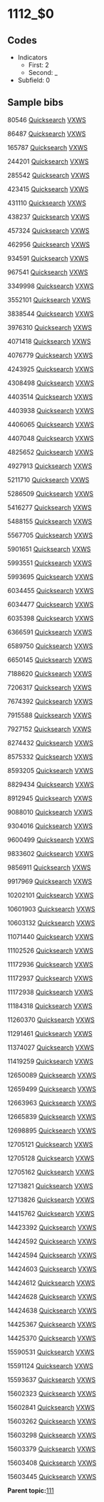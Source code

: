 # 1112\_$0

## Codes

-   Indicators
    -   First: 2
    -   Second: \_
-   Subfield: 0

## Sample bibs

80546 [Quicksearch](https://search.library.yale.edu/catalog/80546) [VXWS](http://prodorbis.library.yale.edu:7014/vxws/GetHoldingsService?bibId=80546)

86487 [Quicksearch](https://search.library.yale.edu/catalog/86487) [VXWS](http://prodorbis.library.yale.edu:7014/vxws/GetHoldingsService?bibId=86487)

165787 [Quicksearch](https://search.library.yale.edu/catalog/165787) [VXWS](http://prodorbis.library.yale.edu:7014/vxws/GetHoldingsService?bibId=165787)

244201 [Quicksearch](https://search.library.yale.edu/catalog/244201) [VXWS](http://prodorbis.library.yale.edu:7014/vxws/GetHoldingsService?bibId=244201)

285542 [Quicksearch](https://search.library.yale.edu/catalog/285542) [VXWS](http://prodorbis.library.yale.edu:7014/vxws/GetHoldingsService?bibId=285542)

423415 [Quicksearch](https://search.library.yale.edu/catalog/423415) [VXWS](http://prodorbis.library.yale.edu:7014/vxws/GetHoldingsService?bibId=423415)

431110 [Quicksearch](https://search.library.yale.edu/catalog/431110) [VXWS](http://prodorbis.library.yale.edu:7014/vxws/GetHoldingsService?bibId=431110)

438237 [Quicksearch](https://search.library.yale.edu/catalog/438237) [VXWS](http://prodorbis.library.yale.edu:7014/vxws/GetHoldingsService?bibId=438237)

457324 [Quicksearch](https://search.library.yale.edu/catalog/457324) [VXWS](http://prodorbis.library.yale.edu:7014/vxws/GetHoldingsService?bibId=457324)

462956 [Quicksearch](https://search.library.yale.edu/catalog/462956) [VXWS](http://prodorbis.library.yale.edu:7014/vxws/GetHoldingsService?bibId=462956)

934591 [Quicksearch](https://search.library.yale.edu/catalog/934591) [VXWS](http://prodorbis.library.yale.edu:7014/vxws/GetHoldingsService?bibId=934591)

967541 [Quicksearch](https://search.library.yale.edu/catalog/967541) [VXWS](http://prodorbis.library.yale.edu:7014/vxws/GetHoldingsService?bibId=967541)

3349998 [Quicksearch](https://search.library.yale.edu/catalog/3349998) [VXWS](http://prodorbis.library.yale.edu:7014/vxws/GetHoldingsService?bibId=3349998)

3552101 [Quicksearch](https://search.library.yale.edu/catalog/3552101) [VXWS](http://prodorbis.library.yale.edu:7014/vxws/GetHoldingsService?bibId=3552101)

3838544 [Quicksearch](https://search.library.yale.edu/catalog/3838544) [VXWS](http://prodorbis.library.yale.edu:7014/vxws/GetHoldingsService?bibId=3838544)

3976310 [Quicksearch](https://search.library.yale.edu/catalog/3976310) [VXWS](http://prodorbis.library.yale.edu:7014/vxws/GetHoldingsService?bibId=3976310)

4071418 [Quicksearch](https://search.library.yale.edu/catalog/4071418) [VXWS](http://prodorbis.library.yale.edu:7014/vxws/GetHoldingsService?bibId=4071418)

4076779 [Quicksearch](https://search.library.yale.edu/catalog/4076779) [VXWS](http://prodorbis.library.yale.edu:7014/vxws/GetHoldingsService?bibId=4076779)

4243925 [Quicksearch](https://search.library.yale.edu/catalog/4243925) [VXWS](http://prodorbis.library.yale.edu:7014/vxws/GetHoldingsService?bibId=4243925)

4308498 [Quicksearch](https://search.library.yale.edu/catalog/4308498) [VXWS](http://prodorbis.library.yale.edu:7014/vxws/GetHoldingsService?bibId=4308498)

4403514 [Quicksearch](https://search.library.yale.edu/catalog/4403514) [VXWS](http://prodorbis.library.yale.edu:7014/vxws/GetHoldingsService?bibId=4403514)

4403938 [Quicksearch](https://search.library.yale.edu/catalog/4403938) [VXWS](http://prodorbis.library.yale.edu:7014/vxws/GetHoldingsService?bibId=4403938)

4406065 [Quicksearch](https://search.library.yale.edu/catalog/4406065) [VXWS](http://prodorbis.library.yale.edu:7014/vxws/GetHoldingsService?bibId=4406065)

4407048 [Quicksearch](https://search.library.yale.edu/catalog/4407048) [VXWS](http://prodorbis.library.yale.edu:7014/vxws/GetHoldingsService?bibId=4407048)

4825652 [Quicksearch](https://search.library.yale.edu/catalog/4825652) [VXWS](http://prodorbis.library.yale.edu:7014/vxws/GetHoldingsService?bibId=4825652)

4927913 [Quicksearch](https://search.library.yale.edu/catalog/4927913) [VXWS](http://prodorbis.library.yale.edu:7014/vxws/GetHoldingsService?bibId=4927913)

5211710 [Quicksearch](https://search.library.yale.edu/catalog/5211710) [VXWS](http://prodorbis.library.yale.edu:7014/vxws/GetHoldingsService?bibId=5211710)

5286509 [Quicksearch](https://search.library.yale.edu/catalog/5286509) [VXWS](http://prodorbis.library.yale.edu:7014/vxws/GetHoldingsService?bibId=5286509)

5416277 [Quicksearch](https://search.library.yale.edu/catalog/5416277) [VXWS](http://prodorbis.library.yale.edu:7014/vxws/GetHoldingsService?bibId=5416277)

5488155 [Quicksearch](https://search.library.yale.edu/catalog/5488155) [VXWS](http://prodorbis.library.yale.edu:7014/vxws/GetHoldingsService?bibId=5488155)

5567705 [Quicksearch](https://search.library.yale.edu/catalog/5567705) [VXWS](http://prodorbis.library.yale.edu:7014/vxws/GetHoldingsService?bibId=5567705)

5901651 [Quicksearch](https://search.library.yale.edu/catalog/5901651) [VXWS](http://prodorbis.library.yale.edu:7014/vxws/GetHoldingsService?bibId=5901651)

5993551 [Quicksearch](https://search.library.yale.edu/catalog/5993551) [VXWS](http://prodorbis.library.yale.edu:7014/vxws/GetHoldingsService?bibId=5993551)

5993695 [Quicksearch](https://search.library.yale.edu/catalog/5993695) [VXWS](http://prodorbis.library.yale.edu:7014/vxws/GetHoldingsService?bibId=5993695)

6034455 [Quicksearch](https://search.library.yale.edu/catalog/6034455) [VXWS](http://prodorbis.library.yale.edu:7014/vxws/GetHoldingsService?bibId=6034455)

6034477 [Quicksearch](https://search.library.yale.edu/catalog/6034477) [VXWS](http://prodorbis.library.yale.edu:7014/vxws/GetHoldingsService?bibId=6034477)

6035398 [Quicksearch](https://search.library.yale.edu/catalog/6035398) [VXWS](http://prodorbis.library.yale.edu:7014/vxws/GetHoldingsService?bibId=6035398)

6366591 [Quicksearch](https://search.library.yale.edu/catalog/6366591) [VXWS](http://prodorbis.library.yale.edu:7014/vxws/GetHoldingsService?bibId=6366591)

6589750 [Quicksearch](https://search.library.yale.edu/catalog/6589750) [VXWS](http://prodorbis.library.yale.edu:7014/vxws/GetHoldingsService?bibId=6589750)

6650145 [Quicksearch](https://search.library.yale.edu/catalog/6650145) [VXWS](http://prodorbis.library.yale.edu:7014/vxws/GetHoldingsService?bibId=6650145)

7188620 [Quicksearch](https://search.library.yale.edu/catalog/7188620) [VXWS](http://prodorbis.library.yale.edu:7014/vxws/GetHoldingsService?bibId=7188620)

7206317 [Quicksearch](https://search.library.yale.edu/catalog/7206317) [VXWS](http://prodorbis.library.yale.edu:7014/vxws/GetHoldingsService?bibId=7206317)

7674392 [Quicksearch](https://search.library.yale.edu/catalog/7674392) [VXWS](http://prodorbis.library.yale.edu:7014/vxws/GetHoldingsService?bibId=7674392)

7915588 [Quicksearch](https://search.library.yale.edu/catalog/7915588) [VXWS](http://prodorbis.library.yale.edu:7014/vxws/GetHoldingsService?bibId=7915588)

7927152 [Quicksearch](https://search.library.yale.edu/catalog/7927152) [VXWS](http://prodorbis.library.yale.edu:7014/vxws/GetHoldingsService?bibId=7927152)

8274432 [Quicksearch](https://search.library.yale.edu/catalog/8274432) [VXWS](http://prodorbis.library.yale.edu:7014/vxws/GetHoldingsService?bibId=8274432)

8575332 [Quicksearch](https://search.library.yale.edu/catalog/8575332) [VXWS](http://prodorbis.library.yale.edu:7014/vxws/GetHoldingsService?bibId=8575332)

8593205 [Quicksearch](https://search.library.yale.edu/catalog/8593205) [VXWS](http://prodorbis.library.yale.edu:7014/vxws/GetHoldingsService?bibId=8593205)

8829434 [Quicksearch](https://search.library.yale.edu/catalog/8829434) [VXWS](http://prodorbis.library.yale.edu:7014/vxws/GetHoldingsService?bibId=8829434)

8912945 [Quicksearch](https://search.library.yale.edu/catalog/8912945) [VXWS](http://prodorbis.library.yale.edu:7014/vxws/GetHoldingsService?bibId=8912945)

9088010 [Quicksearch](https://search.library.yale.edu/catalog/9088010) [VXWS](http://prodorbis.library.yale.edu:7014/vxws/GetHoldingsService?bibId=9088010)

9304016 [Quicksearch](https://search.library.yale.edu/catalog/9304016) [VXWS](http://prodorbis.library.yale.edu:7014/vxws/GetHoldingsService?bibId=9304016)

9600499 [Quicksearch](https://search.library.yale.edu/catalog/9600499) [VXWS](http://prodorbis.library.yale.edu:7014/vxws/GetHoldingsService?bibId=9600499)

9833602 [Quicksearch](https://search.library.yale.edu/catalog/9833602) [VXWS](http://prodorbis.library.yale.edu:7014/vxws/GetHoldingsService?bibId=9833602)

9856911 [Quicksearch](https://search.library.yale.edu/catalog/9856911) [VXWS](http://prodorbis.library.yale.edu:7014/vxws/GetHoldingsService?bibId=9856911)

9917969 [Quicksearch](https://search.library.yale.edu/catalog/9917969) [VXWS](http://prodorbis.library.yale.edu:7014/vxws/GetHoldingsService?bibId=9917969)

10202101 [Quicksearch](https://search.library.yale.edu/catalog/10202101) [VXWS](http://prodorbis.library.yale.edu:7014/vxws/GetHoldingsService?bibId=10202101)

10601903 [Quicksearch](https://search.library.yale.edu/catalog/10601903) [VXWS](http://prodorbis.library.yale.edu:7014/vxws/GetHoldingsService?bibId=10601903)

10603132 [Quicksearch](https://search.library.yale.edu/catalog/10603132) [VXWS](http://prodorbis.library.yale.edu:7014/vxws/GetHoldingsService?bibId=10603132)

11071440 [Quicksearch](https://search.library.yale.edu/catalog/11071440) [VXWS](http://prodorbis.library.yale.edu:7014/vxws/GetHoldingsService?bibId=11071440)

11102526 [Quicksearch](https://search.library.yale.edu/catalog/11102526) [VXWS](http://prodorbis.library.yale.edu:7014/vxws/GetHoldingsService?bibId=11102526)

11172936 [Quicksearch](https://search.library.yale.edu/catalog/11172936) [VXWS](http://prodorbis.library.yale.edu:7014/vxws/GetHoldingsService?bibId=11172936)

11172937 [Quicksearch](https://search.library.yale.edu/catalog/11172937) [VXWS](http://prodorbis.library.yale.edu:7014/vxws/GetHoldingsService?bibId=11172937)

11172938 [Quicksearch](https://search.library.yale.edu/catalog/11172938) [VXWS](http://prodorbis.library.yale.edu:7014/vxws/GetHoldingsService?bibId=11172938)

11184318 [Quicksearch](https://search.library.yale.edu/catalog/11184318) [VXWS](http://prodorbis.library.yale.edu:7014/vxws/GetHoldingsService?bibId=11184318)

11260370 [Quicksearch](https://search.library.yale.edu/catalog/11260370) [VXWS](http://prodorbis.library.yale.edu:7014/vxws/GetHoldingsService?bibId=11260370)

11291461 [Quicksearch](https://search.library.yale.edu/catalog/11291461) [VXWS](http://prodorbis.library.yale.edu:7014/vxws/GetHoldingsService?bibId=11291461)

11374027 [Quicksearch](https://search.library.yale.edu/catalog/11374027) [VXWS](http://prodorbis.library.yale.edu:7014/vxws/GetHoldingsService?bibId=11374027)

11419259 [Quicksearch](https://search.library.yale.edu/catalog/11419259) [VXWS](http://prodorbis.library.yale.edu:7014/vxws/GetHoldingsService?bibId=11419259)

12650089 [Quicksearch](https://search.library.yale.edu/catalog/12650089) [VXWS](http://prodorbis.library.yale.edu:7014/vxws/GetHoldingsService?bibId=12650089)

12659499 [Quicksearch](https://search.library.yale.edu/catalog/12659499) [VXWS](http://prodorbis.library.yale.edu:7014/vxws/GetHoldingsService?bibId=12659499)

12663963 [Quicksearch](https://search.library.yale.edu/catalog/12663963) [VXWS](http://prodorbis.library.yale.edu:7014/vxws/GetHoldingsService?bibId=12663963)

12665839 [Quicksearch](https://search.library.yale.edu/catalog/12665839) [VXWS](http://prodorbis.library.yale.edu:7014/vxws/GetHoldingsService?bibId=12665839)

12698895 [Quicksearch](https://search.library.yale.edu/catalog/12698895) [VXWS](http://prodorbis.library.yale.edu:7014/vxws/GetHoldingsService?bibId=12698895)

12705121 [Quicksearch](https://search.library.yale.edu/catalog/12705121) [VXWS](http://prodorbis.library.yale.edu:7014/vxws/GetHoldingsService?bibId=12705121)

12705128 [Quicksearch](https://search.library.yale.edu/catalog/12705128) [VXWS](http://prodorbis.library.yale.edu:7014/vxws/GetHoldingsService?bibId=12705128)

12705162 [Quicksearch](https://search.library.yale.edu/catalog/12705162) [VXWS](http://prodorbis.library.yale.edu:7014/vxws/GetHoldingsService?bibId=12705162)

12713821 [Quicksearch](https://search.library.yale.edu/catalog/12713821) [VXWS](http://prodorbis.library.yale.edu:7014/vxws/GetHoldingsService?bibId=12713821)

12713826 [Quicksearch](https://search.library.yale.edu/catalog/12713826) [VXWS](http://prodorbis.library.yale.edu:7014/vxws/GetHoldingsService?bibId=12713826)

14415762 [Quicksearch](https://search.library.yale.edu/catalog/14415762) [VXWS](http://prodorbis.library.yale.edu:7014/vxws/GetHoldingsService?bibId=14415762)

14423392 [Quicksearch](https://search.library.yale.edu/catalog/14423392) [VXWS](http://prodorbis.library.yale.edu:7014/vxws/GetHoldingsService?bibId=14423392)

14424592 [Quicksearch](https://search.library.yale.edu/catalog/14424592) [VXWS](http://prodorbis.library.yale.edu:7014/vxws/GetHoldingsService?bibId=14424592)

14424594 [Quicksearch](https://search.library.yale.edu/catalog/14424594) [VXWS](http://prodorbis.library.yale.edu:7014/vxws/GetHoldingsService?bibId=14424594)

14424603 [Quicksearch](https://search.library.yale.edu/catalog/14424603) [VXWS](http://prodorbis.library.yale.edu:7014/vxws/GetHoldingsService?bibId=14424603)

14424612 [Quicksearch](https://search.library.yale.edu/catalog/14424612) [VXWS](http://prodorbis.library.yale.edu:7014/vxws/GetHoldingsService?bibId=14424612)

14424628 [Quicksearch](https://search.library.yale.edu/catalog/14424628) [VXWS](http://prodorbis.library.yale.edu:7014/vxws/GetHoldingsService?bibId=14424628)

14424638 [Quicksearch](https://search.library.yale.edu/catalog/14424638) [VXWS](http://prodorbis.library.yale.edu:7014/vxws/GetHoldingsService?bibId=14424638)

14425367 [Quicksearch](https://search.library.yale.edu/catalog/14425367) [VXWS](http://prodorbis.library.yale.edu:7014/vxws/GetHoldingsService?bibId=14425367)

14425370 [Quicksearch](https://search.library.yale.edu/catalog/14425370) [VXWS](http://prodorbis.library.yale.edu:7014/vxws/GetHoldingsService?bibId=14425370)

15590531 [Quicksearch](https://search.library.yale.edu/catalog/15590531) [VXWS](http://prodorbis.library.yale.edu:7014/vxws/GetHoldingsService?bibId=15590531)

15591124 [Quicksearch](https://search.library.yale.edu/catalog/15591124) [VXWS](http://prodorbis.library.yale.edu:7014/vxws/GetHoldingsService?bibId=15591124)

15593637 [Quicksearch](https://search.library.yale.edu/catalog/15593637) [VXWS](http://prodorbis.library.yale.edu:7014/vxws/GetHoldingsService?bibId=15593637)

15602323 [Quicksearch](https://search.library.yale.edu/catalog/15602323) [VXWS](http://prodorbis.library.yale.edu:7014/vxws/GetHoldingsService?bibId=15602323)

15602841 [Quicksearch](https://search.library.yale.edu/catalog/15602841) [VXWS](http://prodorbis.library.yale.edu:7014/vxws/GetHoldingsService?bibId=15602841)

15603262 [Quicksearch](https://search.library.yale.edu/catalog/15603262) [VXWS](http://prodorbis.library.yale.edu:7014/vxws/GetHoldingsService?bibId=15603262)

15603298 [Quicksearch](https://search.library.yale.edu/catalog/15603298) [VXWS](http://prodorbis.library.yale.edu:7014/vxws/GetHoldingsService?bibId=15603298)

15603379 [Quicksearch](https://search.library.yale.edu/catalog/15603379) [VXWS](http://prodorbis.library.yale.edu:7014/vxws/GetHoldingsService?bibId=15603379)

15603408 [Quicksearch](https://search.library.yale.edu/catalog/15603408) [VXWS](http://prodorbis.library.yale.edu:7014/vxws/GetHoldingsService?bibId=15603408)

15603445 [Quicksearch](https://search.library.yale.edu/catalog/15603445) [VXWS](http://prodorbis.library.yale.edu:7014/vxws/GetHoldingsService?bibId=15603445)

**Parent topic:**[111](../../tags/111/111.md)

